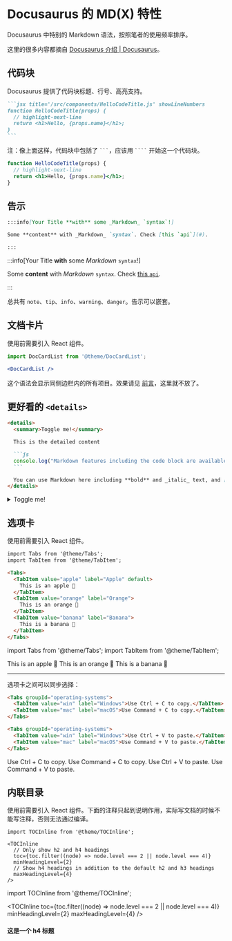 # Docusaurus 的 MD(X) 特性

Docusaurus 中特别的 Markdown 语法，按照笔者的使用频率排序。

这里的很多内容都摘自 [Docusaurus 介绍 | Docusaurus](https://docusaurus.io/zh-CN/docs)。

## 代码块

Docusaurus 提供了代码块标题、行号、高亮支持。

````markdown
```jsx title='/src/components/HelloCodeTitle.js' showLineNumbers
function HelloCodeTitle(props) {
  // highlight-next-line
  return <h1>Hello, {props.name}</h1>;
}
```
````
注：像上面这样，代码块中包括了 ` ``` `，应该用 ` ```` ` 开始这一个代码块。

```jsx title='/src/components/HelloCodeTitle.js' showLineNumbers
function HelloCodeTitle(props) {
  // highlight-next-line
  return <h1>Hello, {props.name}</h1>;
}
```

## 告示

```markdown
:::info[Your Title **with** some _Markdown_ `syntax`!]

Some **content** with _Markdown_ `syntax`. Check [this `api`](#).

:::
```

:::info[Your Title **with** some _Markdown_ `syntax`!]

Some **content** with _Markdown_ `syntax`. Check [this `api`](#).

:::

总共有 `note`、`tip`、`info`、`warning`、`danger`。告示可以嵌套。

## 文档卡片

使用前需要引入 React 组件。

```jsx
import DocCardList from '@theme/DocCardList';

<DocCardList />
```

这个语法会显示同侧边栏内的所有项目。效果请见 [前言](intro)，这里就不放了。

## 更好看的 `<details>`

````markdown
<details>
  <summary>Toggle me!</summary>

  This is the detailed content

  ```js
  console.log("Markdown features including the code block are available");
  ```

  You can use Markdown here including **bold** and _italic_ text, and [inline link](https://docusaurus.io)
</details>
````

<details>
  <summary>Toggle me!</summary>

  This is the detailed content

  ```js
  console.log("Markdown features including the code block are available");
  ```

  You can use Markdown here including **bold** and _italic_ text, and [inline link](https://docusaurus.io)
</details>

## 选项卡

使用前需要引入 React 组件。

```markdown
import Tabs from '@theme/Tabs';
import TabItem from '@theme/TabItem';

<Tabs>
  <TabItem value="apple" label="Apple" default>
    This is an apple 🍎
  </TabItem>
  <TabItem value="orange" label="Orange">
    This is an orange 🍊
  </TabItem>
  <TabItem value="banana" label="Banana">
    This is a banana 🍌
  </TabItem>
</Tabs>
```

import Tabs from '@theme/Tabs';
import TabItem from '@theme/TabItem';

<Tabs>
  <TabItem value="apple" label="Apple" default>
    This is an apple 🍎
  </TabItem>
  <TabItem value="orange" label="Orange">
    This is an orange 🍊
  </TabItem>
  <TabItem value="banana" label="Banana">
    This is a banana 🍌
  </TabItem>
</Tabs>

---

选项卡之间可以同步选择：

```markdown
<Tabs groupId="operating-systems">
  <TabItem value="win" label="Windows">Use Ctrl + C to copy.</TabItem>
  <TabItem value="mac" label="macOS">Use Command + C to copy.</TabItem>
</Tabs>

<Tabs groupId="operating-systems">
  <TabItem value="win" label="Windows">Use Ctrl + V to paste.</TabItem>
  <TabItem value="mac" label="macOS">Use Command + V to paste.</TabItem>
</Tabs>
```

<Tabs groupId="operating-systems">
  <TabItem value="win" label="Windows">Use Ctrl + C to copy.</TabItem>
  <TabItem value="mac" label="macOS">Use Command + C to copy.</TabItem>
</Tabs>

<Tabs groupId="operating-systems">
  <TabItem value="win" label="Windows">Use Ctrl + V to paste.</TabItem>
  <TabItem value="mac" label="macOS">Use Command + V to paste.</TabItem>
</Tabs>

## 内联目录

使用前需要引入 React 组件。下面的注释只起到说明作用，实际写文档的时候不能写注释，否则无法通过编译。

```tsx
import TOCInline from '@theme/TOCInline';

<TOCInline
  // Only show h2 and h4 headings
  toc={toc.filter((node) => node.level === 2 || node.level === 4)}
  minHeadingLevel={2}
  // Show h4 headings in addition to the default h2 and h3 headings
  maxHeadingLevel={4}
/>
```

import TOCInline from '@theme/TOCInline';

<TOCInline
  toc={toc.filter((node) => node.level === 2 || node.level === 4)}
  minHeadingLevel={2}
  maxHeadingLevel={4}
/>

#### 这是一个 h4 标题